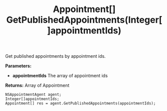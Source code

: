 ﻿---
uid: crmscript_ref_NSAppointmentAgent_GetPublishedAppointments
title: Appointment[] GetPublishedAppointments(Integer[]appointmentIds)
intellisense: NSAppointmentAgent.GetPublishedAppointments
keywords: NSAppointmentAgent, GetPublishedAppointments
so.topic: reference
---

Get published appointments by appointment ids.

**Parameters:**
 - **appointmentIds** The array of appointment ids

**Returns:** Array of Appointment

```crmscript
NSAppointmentAgent agent;
Integer[]appointmentIds;
Appointment[] res = agent.GetPublishedAppointments(appointmentIds);
```

